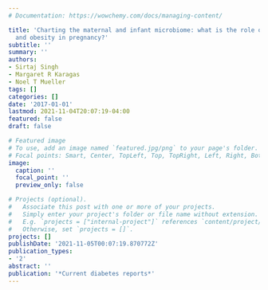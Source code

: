 ```yaml
---
# Documentation: https://wowchemy.com/docs/managing-content/

title: 'Charting the maternal and infant microbiome: what is the role of diabetes
  and obesity in pregnancy?'
subtitle: ''
summary: ''
authors:
- Sirtaj Singh
- Margaret R Karagas
- Noel T Mueller
tags: []
categories: []
date: '2017-01-01'
lastmod: 2021-11-04T20:07:19-04:00
featured: false
draft: false

# Featured image
# To use, add an image named `featured.jpg/png` to your page's folder.
# Focal points: Smart, Center, TopLeft, Top, TopRight, Left, Right, BottomLeft, Bottom, BottomRight.
image:
  caption: ''
  focal_point: ''
  preview_only: false

# Projects (optional).
#   Associate this post with one or more of your projects.
#   Simply enter your project's folder or file name without extension.
#   E.g. `projects = ["internal-project"]` references `content/project/deep-learning/index.md`.
#   Otherwise, set `projects = []`.
projects: []
publishDate: '2021-11-05T00:07:19.870772Z'
publication_types:
- '2'
abstract: ''
publication: '*Current diabetes reports*'
---
```

